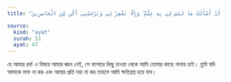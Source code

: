 ```yaml
---
title: "رَبِّ إِنِّي أَعُوذُ بِكَ أَنْ أَسْأَلَكَ مَا لَيْسَ لِي بِهِ عِلْمٌ ۖ وَإِلَّا تَغْفِرْ لِي وَتَرْحَمْنِي أَكُن مِّنَ الْخَاسِرِينَ"

source:
  kind: "ayat"
  surah: 11
  ayat: 47
---
```


হে আমার রব! এ বিষয়ে আমার জ্ঞান নেই, সে ব্যাপারে কিছু চাওয়া থেকে আমি তোমার কাছে পানাহ চাই। তুমি যদি আমাকে মাফ না কর এবং আমার প্রতি দয়া না কর তাহলে আমি ক্ষতিগ্রস্থ হয়ে যাব।
